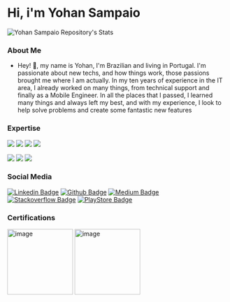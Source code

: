 <h1>Hi, i'm Yohan Sampaio </h1>


![Yohan Sampaio Repository's Stats](https://github-readme-stats.vercel.app/api?username=yohantsn&show_icons=true&theme=blue-green)

### About Me

- Hey! :wave:, my name is Yohan, I'm Brazilian and living in Portugal. I'm passionate about new techs, and how things work, those passions brought me where I am actually. In my ten years of experience in the IT area, I already worked on many things, from technical support and finally as a Mobile Engineer. In all the places that I passed, I learned many things and always left my best, and with my experience, I look to help solve problems and create some fantastic new features


### Expertise
![](https://img.shields.io/badge/Flutter-02569B?style=for-the-badge&logo=flutter&logoColor=white)
![](https://img.shields.io/badge/Kotlin-0095D5?&style=for-the-badge&logo=kotlin&logoColor=white)
![](https://img.shields.io/badge/Swift-FA7343?style=for-the-badge&logo=swift&logoColor=white)
![](https://img.shields.io/badge/Java-ED8B00?style=for-the-badge&logo=java&logoColor=white)


![](https://img.shields.io/badge/Database-Realm-informational?style=flat&logo=realm&logoColor=white&color=9400D3)
![](https://img.shields.io/badge/Database-SQLServer-informational?style=flat&logo=sqlserver&logoColor=white&color=9400D3)
![](https://img.shields.io/badge/Tools-Firebase-informational?style=flat&logo=firebase&logoColor=white&color=9400D3)


### Social Media
[![Linkedin Badge](https://img.shields.io/badge/LinkedIn-0077B5?style=for-the-badge&logo=linkedin&logoColor=white)](https://www.linkedin.com/in/yohansampaio/) 
[![Github Badge](https://img.shields.io/badge/GitHub-100000?style=for-the-badge&logo=github&logoColor=white)](https://github.com/yohantsn) 
[![Medium Badge](https://img.shields.io/badge/Medium-12100E?style=for-the-badge&logo=medium&logoColor=white)](https://yohan-develop.medium.com/) 
[![Stackoverflow Badge](https://img.shields.io/badge/Stack_Overflow-FE7A16?style=for-the-badge&logo=stack-overflow&logoColor=white)](https://stackoverflow.com/users/8301802/y-sampaio) 
[![PlayStore Badge](https://img.shields.io/badge/Google_Play-414141?style=for-the-badge&logo=google-play&logoColor=white)](https://play.google.com/store/apps/developer?id=Holon+Developments)

### Certifications
<img width="150" alt="image" src="https://github.com/user-attachments/assets/c5a963fd-e8fd-4fc2-abb9-731366fa0d3a">
<img width="150" alt="image" src="https://github.com/user-attachments/assets/48395754-9c45-4043-89b4-597661d0aed8">


<!---
yohantsn/yohantsn is a ✨ special ✨ repository because its `README.md` (this file) appears on your GitHub profile.
You can click the Preview link to take a look at your changes.

--->
